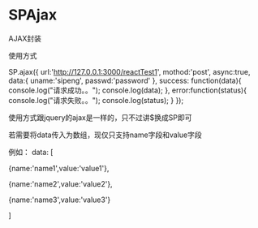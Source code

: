 # SPAjax
AJAX封装

使用方式
 
 
 
 
 SP.ajax({
	url:'http://127.0.0.1:3000/reactTest1',
	mothod:'post',
	async:true,
	data:{
	   uname:'sipeng',
	   passwd:'password'
	},
	success: function(data){
	   console.log("请求成功。。");
	   console.log(data);
	},
	error:function(status){
	    console.log("请求失败。。");
	    console.log(status);
	}
 });





使用方式跟jquery的ajax是一样的，只不过讲$换成SP即可
 
若需要将data传入为数组，现仅只支持name字段和value字段

例如：
data: [

  {name:'name1',value:'value1'},
  
  {name:'name2',value:'value2'},
  
  {name:'name3',value:'value3'}
  
]

